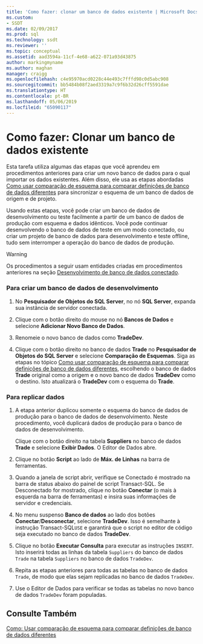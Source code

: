 ```yaml
---
title: 'Como fazer: clonar um banco de dados existente | Microsoft Docs'
ms.custom:
- SSDT
ms.date: 02/09/2017
ms.prod: sql
ms.technology: ssdt
ms.reviewer: ''
ms.topic: conceptual
ms.assetid: aad3594a-11cf-4e68-a622-071a93d43875
author: markingmyname
ms.author: maghan
manager: craigg
ms.openlocfilehash: c4e95970acd0228c44e493c7fffd98c0d5abc908
ms.sourcegitcommit: bb5484b08f2aed3319a7c9f6b32d26cff5591dae
ms.translationtype: HT
ms.contentlocale: pt-BR
ms.lasthandoff: 05/06/2019
ms.locfileid: "65090117"
---
```

# <a name="how-to-clone-an-existing-database"></a>Como fazer: Clonar um banco de dados existente
Esta tarefa utiliza algumas das etapas que você aprendeu em procedimentos anteriores para criar um novo banco de dados para o qual importar os dados existentes. Além disso, ele usa as etapas abordadas [Como usar comparação de esquema para comparar definições de banco de dados diferentes](../ssdt/how-to-use-schema-compare-to-compare-different-database-definitions.md) para sincronizar o esquema de um banco de dados de origem e de projeto.  
  
Usando estas etapas, você pode criar um banco de dados de desenvolvimento ou teste facilmente a partir de um banco de dados de produção com esquema e dados idênticos. Você pode continuar desenvolvendo o banco de dados de teste em um modo conectado, ou criar um projeto de banco de dados para desenvolvimento e teste offline, tudo sem interromper a operação do banco de dados de produção.  
  
> [!WARNING]  
> Os procedimentos a seguir usam entidades criadas em procedimentos anteriores na seção [Desenvolvimento de banco de dados conectado](../ssdt/connected-database-development.md).  
  
### <a name="to-create-a-development-database"></a>Para criar um banco de dados de desenvolvimento  
  
1.  No **Pesquisador de Objetos do SQL Server**, no nó **SQL Server**, expanda sua instância de servidor conectada.  
  
2.  Clique com o botão direito do mouse no nó **Bancos de Dados** e selecione **Adicionar Novo Banco de Dados**.  
  
3.  Renomeie o novo banco de dados como **TradeDev**.  
  
4.  Clique com o botão direito no banco de dados **Trade** no **Pesquisador de Objetos do SQL Server** e selecione **Comparação de Esquemas**. Siga as etapas no tópico [Como usar comparação de esquema para comparar definições de banco de dados diferentes](../ssdt/how-to-use-schema-compare-to-compare-different-database-definitions.md), escolhendo o banco de dados **Trade** original como a origem e o novo banco de dados **TradeDev** como o destino. Isto atualizará o **TradeDev** com o esquema do **Trade**.  
  
### <a name="to-replicate-data"></a>Para replicar dados  
  
1.  A etapa anterior duplicou somente o esquema do banco de dados de produção para o banco de dados de desenvolvimento. Neste procedimento, você duplicará dados de produção para o banco de dados de desenvolvimento.  
  
    Clique com o botão direito na tabela **Suppliers** no banco de dados **Trade** e selecione **Exibir Dados**. O Editor de Dados abre.  
  
2.  Clique no botão **Script** ao lado de **Máx. de Linhas** na barra de ferramentas.  
  
3.  Quando a janela de script abrir, verifique se Conectado é mostrado na barra de status abaixo do painel de script Transact\-SQL. Se Desconectado for mostrado, clique no botão **Conectar** (o mais à esquerda na barra de ferramentas) e insira suas informações de servidor e credenciais.  
  
4.  No menu suspenso **Banco de dados** ao lado dos botões **Conectar**/**Desconectar**, selecione **TradeDev**. Isso é semelhante à instrução Transact\-SQL`USE` e garantirá que o script no editor de código seja executado no banco de dados **TradeDev**.  
  
5.  Clique no botão **Executar Consulta** para executar as instruções `INSERT`. Isto inserirá todas as linhas da tabela `Suppliers` do banco de dados `Trade` na tabela `Suppliers` no banco de dados `TradeDev`.  
  
6.  Repita as etapas anteriores para todas as tabelas no banco de dados `Trade`, de modo que elas sejam replicadas no banco de dados `TradeDev`.  
  
7.  Use o Editor de Dados para verificar se todas as tabelas no novo banco de dados `TradeDev` foram populadas.  
  
## <a name="see-also"></a>Consulte Também  
[Como: Usar comparação de esquema para comparar definições de banco de dados diferentes](../ssdt/how-to-use-schema-compare-to-compare-different-database-definitions.md)  
  
